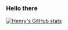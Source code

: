 ### Hello there

[![Henry's GitHub stats](https://github-readme-stats.vercel.app/api?username=henrybeverungen)](https://github.com/henrybeverungen/github-readme-stats)


